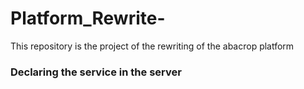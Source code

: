 # Platform_Rewrite-
This repository is the project of the rewriting of the abacrop platform 



### Declaring the service in the server 


